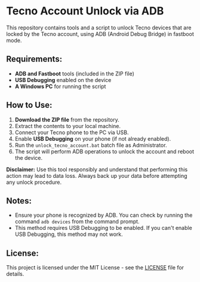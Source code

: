 # Tecno Account Unlock via ADB

This repository contains tools and a script to unlock Tecno devices that are locked by the Tecno account, using ADB (Android Debug Bridge) in fastboot mode.

## Requirements:
- **ADB and Fastboot** tools (included in the ZIP file)
- **USB Debugging** enabled on the device
- **A Windows PC** for running the script

## How to Use:
1. **Download the ZIP file** from the repository.
2. Extract the contents to your local machine.
3. Connect your Tecno phone to the PC via USB.
4. Enable **USB Debugging** on your phone (if not already enabled).
5. Run the `unlock_tecno_account.bat` batch file as Administrator.
6. The script will perform ADB operations to unlock the account and reboot the device.

**Disclaimer:** Use this tool responsibly and understand that performing this action may lead to data loss. Always back up your data before attempting any unlock procedure.

## Notes:
- Ensure your phone is recognized by ADB. You can check by running the command `adb devices` from the command prompt.
- This method requires USB Debugging to be enabled. If you can't enable USB Debugging, this method may not work.

## License:
This project is licensed under the MIT License - see the [LICENSE](LICENSE) file for details.
